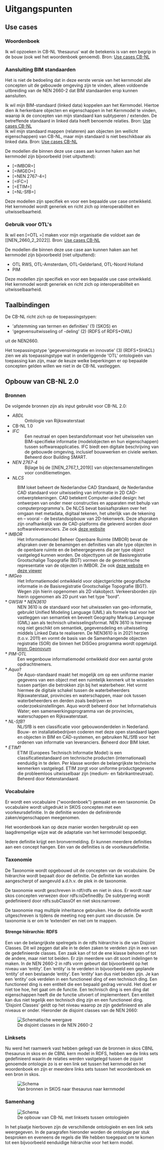 # Uitgangspunten

## Use cases

### Woordenboek
<aside class="note" title="Scenario 1: Woordenboek">
Ik wil opzoeken in CB-NL ‘thesaurus’ wat de betekenis is van een begrip in de bouw (ook wel het woordenboek genoemd). Bron: <a href="https://bimloket.github.io/CB-NL/usecases">Use cases CB-NL</a></aside>

### Aansluiting BIM standaarden
Het is niet de bedoeling dat in deze eerste versie van het kernmodel alle concepten uit de gebouwde omgeving zijn te vinden, alleen voldoende uitbreiding van de NEN 2660-2 dat BIM standaarden erop kunnen aansluiten.

<aside class="note" title="Scenario 2: Koppelen van BIM standaarden">
Ik wil mijn BIM-standaard (linked data) koppelen aan het Kernmodel. Hiertoe dien ik herkenbare objecten en eigenschappen in het Kernmodel te vinden, waarop ik de concepten van mijn standaard kan subtyperen / extenden. De betreffende standaard in linked data heeft benoemde relaties. Bron: <a href="https://bimloket.github.io/CB-NL/usecases">Use cases CB-NL</a>
</aside>

<aside class="note" title="Scenario 3: Koppelen niet-linked data">
Ik wil mijn standaard mappen (relateren) aan objecten (en wellicht eigenschappen) van CB-NL, maar mijn standaard is niet beschikbaar als linked data. Bron: <a href="https://bimloket.github.io/CB-NL/usecases">Use cases CB-NL</a>
</aside>


De modellen die binnen deze use cases aan kunnen haken aan het kernmodel zijn bijvoorbeeld (niet uitputtend):
* [=IMBOR=]
* [=IMGEO=]
* [=NEN 2767-4=]
* [=IFC=]
* [=ETIM=]
* [=NL-SfB=]

Deze modellen zijn specifiek en voor een bepaalde use case ontwikkeld. Het kernmodel wordt generiek en richt zich op interoperabiliteit en uitwisselbaarheid.

### Gebruik voor OTL's
<aside class="note" title="Scenario 4: Bouwstenen ontologie">
Ik wil een [=OTL =] maken voor mijn organisatie die voldoet aan de [[NEN_2660_2_2022]]. Bron: <a href="https://bimloket.github.io/CB-NL/usecases">Use cases CB-NL</a>
</aside>

De modellen die binnen deze use case aan kunnen haken aan het kernmodel zijn bijvoorbeeld (niet uitputtend):

* OTL RWS, OTL-Amsterdam, OTL-Gelderland, OTL-Noord Holland
* PIM

Deze modellen zijn specifiek en voor een bepaalde use case ontwikkeld. Het kernmodel wordt generiek en richt zich op interoperabiliteit en uitwisselbaarheid.

## Taalbindingen 

De CB-NL richt zich op de toepassingstypen:
* 'afstemming van termen en definities' (1) (SKOS) en 
* 'gegevensuitwisseling of -deling' (2) (RDFS of RDFS+OWL) 

uit de NEN2660. 

Het toepassingstype 'gegevensintegratie en innovatie' (3) (RDFS+SHACL) zien we als toepassingstype wat in onderliggende 'OTL' ontologieën van toepassing kan zijn, maar de keuze welke beperkingen er op bepaalde concepten gelden willen we niet in de CB-NL vastleggen.


## Opbouw van CB-NL 2.0

### Bronnen
De volgende bronnen zijn als input gebruikt voor CB-NL 2.0:
* <dfn data lt="ABDL">ABDL</dfn><dd>Ontologie van Rijkswaterstaat</dd>
* CB-NL 1.0
* <dfn data lt="IFC">IFC</dfn><dd>Een neutraal en open bestandsformaat voor het uitwisselen van BIM-specifieke informatie (modelobjecten en hun eigenschappen) tussen softwareapplicaties. IFC biedt een digitale beschrijving van de gebouwde omgeving, inclusief bouwwerken en civiele werken. Beheerd door Building SMART.</dd>
* <dfn data lt="NEN 2767-4">NEN 2767-4</dfn><dd>Bijlage bij de [[NEN_2767_1_2019]] van objectensamenstellingen voor conditiemetingen.</dd>
* <dfn data-lt="NLCS|De Nederlandse CAD Standaard">NLCS</dfn>
<dd> BIM loket beheert de Nederlandse CAD Standaard, de Nederlandse CAD standaard voor uitwisseling van informatie in 2D CAD-ontwerptekeningen. CAD betekent Computer-aided design: het ontwerpen van onder meer constructies en apparaten met behulp van computerprogramma's. De NLCS bevat basisafspraken over het omgaan met metadata, digitaal tekenen, het uiterlijk van de tekening en – vooral – de bestandsopbouw van 2D-tekenwerk. Deze afspraken zijn onafhankelijk van de CAD-platforms die geleverd worden door softwareleveranciers.  Zie ook <a href="https://www.bimloket.nl/p/365/NLCS">deze website</a>  </dd>
* <dfn data-lt="Informatiemodel Beheer Openbare Ruimte|IMBOR">IMBOR</dfn><dd> Het Informatiemodel Beheer Openbare Ruimte (IMBOR) bevat de afspraken over de benamingen en definities van alle type objecten in de openbare ruimte en de beheergegevens die per type object vastgelegd kunnen worden. De objecttypen uit de Basisregistratie Grootschalige Topografie (BGT) vormen de de geometrische representatie van de objecten in IMBOR. Zie ook <a href="https://www.crow.nl/thema-s/management-openbare-ruimte/imbor">deze website</a> en <a href="https://docs.crow.nl/onto-verkenner/imbor/#/view">deze viewer</a></dd>
* <dfn data-lt="IMGeo|Informatiemodel Geografie">IMGeo</dfn> <dd>Het Informatiemodel ontwikkeld voor objectgerichte geografische informatie in de Basisregistratie Grootschalige Topografie (BGT). Wegen zijn hierin opgenomen als 2D vlakobject. Verkeersborden zijn hierin opgenomen als 2D punt van het type "bord".</dd>
* GWSW
* <dfn data-lt="NEN3610">NEN3610</dfn>
<dd>NEN 3610 is de standaard voor het uitwisselen van geo-informatie, gebruikt Unified Modeling Language (UML) als formele taal voor het vastleggen van semantiek en beveelt Geography Markup Language (GML) aan als technisch uitwisselingsformat. NEN 3610 is hiermee nog niet geschikt om semantiek, gegevensdeling en uitwisseling middels Linked Data te realiseren. De NEN3610 is in 2021 herzien (t.o.v. 2011) en vormt de basis van de Samenhangende objecten registratie (SOR) die binnen het DiSGeo programma wordt opgetuigd.  <a href="https://geonovum.github.io/NEN3610-Linkeddata/#inleiding">bron: Geonovum</a>  </dd>
* <dfn data-lt="PIM-OTL">PIM-OTL</dfn><dd>Een wegenbouw informatiemodel ontwikkeld door een aantal grote opdrachtnemers.</dd>
* <dfn data lt="Aquo">Aquo</dfn>?<dd>De Aquo-standaard maakt het mogelijk om op een uniforme manier gegevens van een object met een ruimtelijk kenmerk uit te wisselen tussen partijen die betrokken zijn bij het waterbeheer. Het vormt hiermee de digitale schakel tussen de waterbeheerders Rijkswaterstaat, provincies en waterschappen, maar ook tussen waterbeheerders en derden zoals bedrijven en onderzoeksinstellingen. Aquo wordt beheerd door het Informatiehuis Water; een samenwerkingsprogramma van de provincies, waterschappen en Rijkswaterstaat.</dd>
* <dfn data lt="NL-SfB">NL-SfB</dfn>?<dd>NL/SfB is een classificatie voor gebouwonderdelen in Nederland. Bouw- en installatiebedrijven coderen met deze open standaard lagen en objecten in BIM en CAD-systemen, en gebruiken NL/SfB voor het ordenen van informatie van leveranciers. Beheerd door BIM loket. </dd>
* <dfn data lt="ETIM">ETIM</dfn>?<dd>ETIM (Europees Technisch Informatie Model) is een classificatiestandaard om technische producten (internationaal) eenduidig in te delen. Per klasse worden de belangrijkste technische kenmerken vastgelegd. ETIM zorgt voor uniforme productgegevens die probleemloos uitwisselbaar zijn (medium- en fabrikantneutraal). Beheerd door Ketenstandaard.</dd>

### Vocabulaire
Er wordt een vocabulaire ("woordenboek") gemaakt en een taxonomie. De vocabulaire wordt uitgedrukt in SKOS concepten met een voorkeursdefinitie. In de definitie worden de definiërende zaken/eigenschappen meegenomen.

Het woordenboek kan op deze manier worden hergebruikt op een laagdrempelige wijze wat de adaptatie van het kernmodel bespoedigt. 

Iedere definitie krijgt een bronvermelding. Er kunnen meerdere definities aan een concept hangen. Eén van de definities is de voorkeursdefinitie.


### Taxonomie
De Taxonomie wordt opgebouwd uit de concepten van de vocabulaire. De hiërarchie wordt bepaalt door de definitie. De definitie kan worden aangescherpt of aangevuld a.d.h.v. de plek in de taxonomie.

De taxonomie wordt geschreven in rdf/rdfs en niet in skos. Er wordt naar skos concepten verwezen door rdfs:isDefinedBy. De subtypering wordt gedefinieerd door rdfs:subClassOf en niet skos:narrower.

De taxonomie mag multiple inheritance gebruiken. Hoe de definitie wordt uitgeschreven is tijdens de meeting nog een punt van discussie.
De taxonomie is er om te ‘extenden’ en niet om te mappen.

#### Strenge hiërarchie: RDFS
Een van de belangrijkste spelregels in de rdfs hiërarchie is die van Disjoint Classes. Dit wil zeggen dat alle in te delen zaken te verdelen zijn in een van de gedefinieerde classes. Een zaak kan of tot de ene klasse behoren of tot de andere, maar niet tot beiden.
Er zijn meerdere van dit soort indelingen te maken. In de NEN 2660-2 in rdfs vorm gebeurt dat bijvoorbeeld op het niveau van ‘entity’. Een ‘entity’ is te verdelen in bijvoorbeeld een geplande ‘entity’ of een bestaande ‘entity’. Een ‘entity’ kan dus niet beiden zijn.
Je kan een ‘entity’ ook verdelen in een functioneel ding of een technisch ding. Een functioneel ding is een entiteit die een bepaald gedrag vervuld. Het doet er niet toe hoe, het gaat om de functie. Een technisch ding is een ding dat eigenschappen heeft die de functie uitvoert of implementeert. Een entiteit kan dus niet tegelijk een technisch ding zijn en een functioneel ding.
‘Disjoint Classes’ geldt op het niveau waarop ze zijn gedefinieerd en alle niveaus er onder. 
Hieronder de disjoint classes van de NEN 2660:

<figure id="figure">
  <img src="h/media/bronnencb-nl.png" alt="Schematische weergave" />
  <figcaption>De disjoint classes in de NEN 2660-2</figcaption>
</figure>


### Linksets
Nu werd het raamwerk vast hebben gelegd van de bronnen in skos CBNL thesaurus in skos en de CBNL kern model in RDFS, hebben we de links sets gedefinieerd waarin de relaties werden vastgelegd tussen de zojuist genoemde ontologie zo is er een link set tussen het kernmodel en het woordenboek en zijn er meerdere links sets tussen het woordenboek en een bron in skos.

<figure id="figure">
  <img src="h/media/kernmodelenthesaurus.png" alt="Schema"/>
  <figcaption>Van bronnen in SKOS naar thesaurus naar kernmodel</figcaption>
</figure>


### Samenhang
<figure id="figure">
  <img src="h/media/ontologieen.png" alt="Schema"/>
  <figcaption>De opbouw van CB-NL met linksets tussen ontologieën</figcaption>
</figure>

In het plaatje hierboven zijn de verschillende ontologieën en een link sets weergegeven. In de paragrafen hieronder worden de ontologie per stuk besproken en eveneens de regels die We hebben toegepast om te komen tot een bijvoorbeeld eenduidige hiërarchie voor het kern model.





